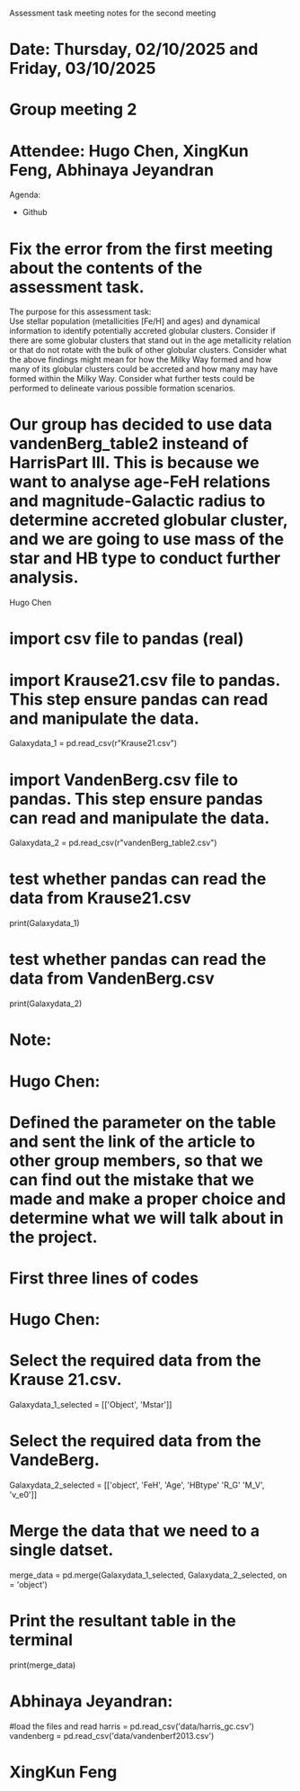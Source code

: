 Assessment task meeting notes for the second meeting
# Date: Thursday, 02/10/2025 and Friday, 03/10/2025
# Group meeting 2 
# Attendee: Hugo Chen, XingKun Feng, Abhinaya Jeyandran

Agenda:
- Github

# Fix the error from the first meeting about the contents of the assessment task.
The purpose for this assessment task:  
Use stellar population (metallicities [Fe/H] and ages) and dynamical information to identify potentially accreted globular clusters. Consider if there are some globular clusters that stand out in the age metallicity relation or that do not rotate with the bulk of other globular clusters. 
Consider what the above findings might mean for how the Milky Way formed and how many of its globular clusters could be accreted and how many may have formed within the Milky Way. Consider what further tests could be performed to delineate various possible formation scenarios.
# Our group has decided to use data vandenBerg_table2 insteand of HarrisPart III. This is because we want to analyse age-FeH relations and magnitude-Galactic radius to determine accreted globular cluster, and we are going to use mass of the star and HB type to conduct further analysis.  


Hugo Chen
# import csv file to pandas (real)
# import Krause21.csv file to pandas. This step ensure pandas can read and manipulate the data. 
Galaxydata_1 = pd.read_csv(r"Krause21.csv")
# import VandenBerg.csv file to pandas. This step ensure pandas can read and manipulate the data.
Galaxydata_2 = pd.read_csv(r"vandenBerg_table2.csv")
# test whether pandas can read the data from Krause21.csv
print(Galaxydata_1)
# test whether pandas can read the data from VandenBerg.csv
print(Galaxydata_2)

# Note:
# Hugo Chen: 
# Defined the parameter on the table and sent the link of the article to other group members, so that we can find out the mistake that we made and make a proper choice and determine what we will talk about in the project.



# First three lines of codes
# Hugo Chen:
# Select the required data from the Krause 21.csv.
Galaxydata_1_selected = [['Object', 'Mstar']]
# Select the required data from the VandeBerg.
Galaxydata_2_selected = [['object', 'FeH', 'Age', 'HBtype' 'R_G' 'M_V', 'v_e0']]
# Merge the data that we need to a single datset.
merge_data = pd.merge(Galaxydata_1_selected, Galaxydata_2_selected, on = 'object')
# Print the resultant table in the terminal
print(merge_data)

# Abhinaya Jeyandran:

#load the files and read 
harris = pd.read_csv('data/harris_gc.csv')
vandenberg = pd.read_csv('data/vandenberf2013.csv')


# XingKun Feng